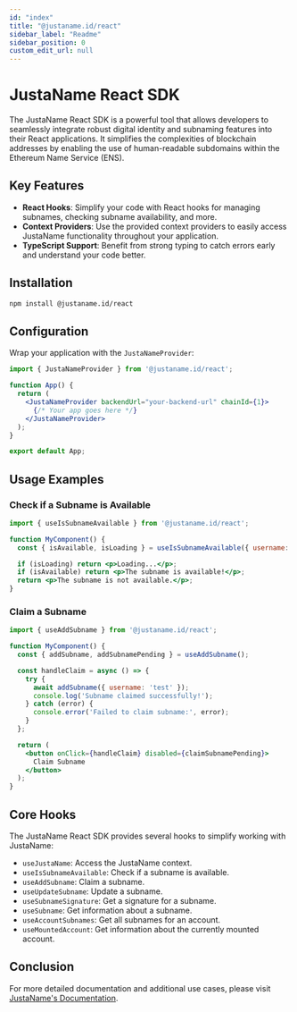```yaml
---
id: "index"
title: "@justaname.id/react"
sidebar_label: "Readme"
sidebar_position: 0
custom_edit_url: null
---
```


# JustaName React SDK

The JustaName React SDK is a powerful tool that allows developers to seamlessly integrate robust digital identity and subnaming features into their React applications. It simplifies the complexities of blockchain addresses by enabling the use of human-readable subdomains within the Ethereum Name Service (ENS).

## Key Features
- **React Hooks**: Simplify your code with React hooks for managing subnames, checking subname availability, and more.
- **Context Providers**: Use the provided context providers to easily access JustaName functionality throughout your application.
- **TypeScript Support**: Benefit from strong typing to catch errors early and understand your code better.

## Installation

```bash
npm install @justaname.id/react
```

## Configuration

Wrap your application with the `JustaNameProvider`:

```jsx
import { JustaNameProvider } from '@justaname.id/react';

function App() {
  return (
    <JustaNameProvider backendUrl="your-backend-url" chainId={1}>
      {/* Your app goes here */}
    </JustaNameProvider>
  );
}

export default App;
```

## Usage Examples

### Check if a Subname is Available

```jsx
import { useIsSubnameAvailable } from '@justaname.id/react';

function MyComponent() {
  const { isAvailable, isLoading } = useIsSubnameAvailable({ username: 'test', ensDomain: 'justaname.id' });

  if (isLoading) return <p>Loading...</p>;
  if (isAvailable) return <p>The subname is available!</p>;
  return <p>The subname is not available.</p>;
}
```

### Claim a Subname

```jsx
import { useAddSubname } from '@justaname.id/react';

function MyComponent() {
  const { addSubname, addSubnamePending } = useAddSubname();

  const handleClaim = async () => {
    try {
      await addSubname({ username: 'test' });
      console.log('Subname claimed successfully!');
    } catch (error) {
      console.error('Failed to claim subname:', error);
    }
  };

  return (
    <button onClick={handleClaim} disabled={claimSubnamePending}>
      Claim Subname
    </button>
  );
}
```

## Core Hooks

The JustaName React SDK provides several hooks to simplify working with JustaName:

- `useJustaName`: Access the JustaName context.
- `useIsSubnameAvailable`: Check if a subname is available.
- `useAddSubname`: Claim a subname.
- `useUpdateSubname`: Update a subname.
- `useSubnameSignature`: Get a signature for a subname.
- `useSubname`: Get information about a subname.
- `useAccountSubnames`: Get all subnames for an account.
- `useMountedAccount`: Get information about the currently mounted account.

## Conclusion

For more detailed documentation and additional use cases, please visit [JustaName's Documentation](https://docs.justaname.id).

